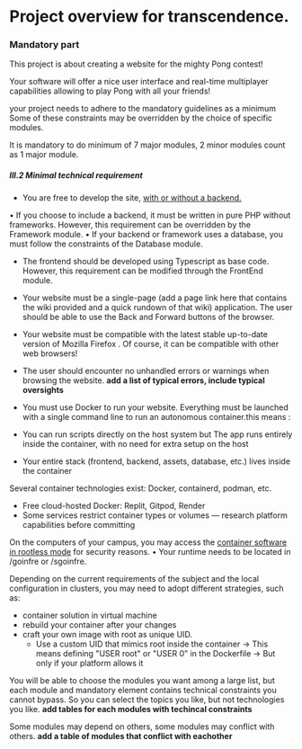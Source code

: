 
# Project overview for transcendence.

### Mandatory part
This project is about creating a website for the mighty Pong contest!

Your software will offer a nice user interface and real-time multiplayer capabilities allowing
to play Pong with all your friends!

your project needs to adhere to the mandatory guidelines as a minimum
Some of these constraints may be overridden by the choice of specific
modules.

It is mandatory to do minimum of 7 major modules, 2 minor modules count as 1 major module.
##### III.2 Minimal technical requirement

- You are free to develop the site, [with or without a backend.](with_without_backend.md)

• If you choose to include a backend, it must be written in pure PHP without
frameworks. However, this requirement can be overridden by the Framework
module.
• If your backend or framework uses a database, you must follow the constraints
of the Database module.

- The frontend should be developed using Typescript as base code. However, this
requirement can be modified through the FrontEnd module.

- Your website must be a single-page (add a page link here that contains the wiki provided and a quick rundown of that wiki) application. The user should be able to use the
Back and Forward buttons of the browser.

- Your website must be compatible with the latest stable up-to-date version of
Mozilla Firefox . Of course, it can be compatible with other web browsers!

- The user should encounter no unhandled errors or warnings when browsing the
website. **add a list of typical errors, include typical oversights**

- You must use Docker to run your website. Everything must be launched with a
single command line to run an autonomous container.this means :
- You can run scripts directly on the host system but The app runs entirely inside the container, with no need for extra setup on the host
- Your entire stack (frontend, backend, assets, database, etc.) lives inside the container

Several container technologies exist: Docker, containerd, podman,
etc.
- Free cloud-hosted Docker: Replit, Gitpod, Render
- Some services restrict container types or volumes — research platform capabilities before committing

On the computers of your campus, you may access the [container
software in rootless mode](choosing_rootles.md) for security reasons.
• Your runtime needs to be located in /goinfre or /sgoinfre.

Depending on the current requirements of the subject and the local configuration in clusters, you may need to
adopt different strategies, such as:

- container solution in virtual machine
- rebuild your container after your changes
- craft your own image with root as unique UID.
  - Use a custom UID that mimics root inside the container → This means defining "USER root" or "USER 0" in the Dockerfile → But only if your platform allows it

 You will be able to choose the modules you want among a large list, but each module and mandatory element contains technical constraints you cannot bypass. So you can select the topics you like, but not technologies you like. **add tables for each modules with techincal constraints**

Some modules may depend on others, some modules may conflict with
others. **add a table of modules that conflict with eachother**
